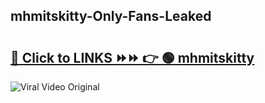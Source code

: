 
 ## mhmitskitty-Only-Fans-Leaked

# <h2><a href="https://clipsfans.com/mhmitskitty&ref=git">🔗 Click to LINKS ⏩⏩ 👉 🟢 mhmitskitty </a></h2>

<a href="https://clipsfans.com/mhmitskitty&ref=git" rel="nofollow" data-target="animated-image.originalLink"><img src="https://i.ibb.co.com/xMMVF88/686577567.gif" alt="Viral Video Original" style="max-width: 100%; display: inline-block;" data-target="animated-image.originalImage"></a>
